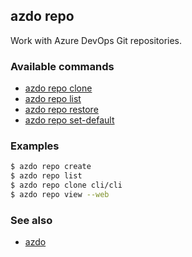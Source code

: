 ## azdo repo
Work with Azure DevOps Git repositories.
### Available commands
* [azdo repo clone](./azdo_repo_clone.md)
* [azdo repo list](./azdo_repo_list.md)
* [azdo repo restore](./azdo_repo_restore.md)
* [azdo repo set-default](./azdo_repo_set-default.md)

### Examples

```bash
$ azdo repo create
$ azdo repo list
$ azdo repo clone cli/cli
$ azdo repo view --web
```

### See also

* [azdo](./azdo.md)
